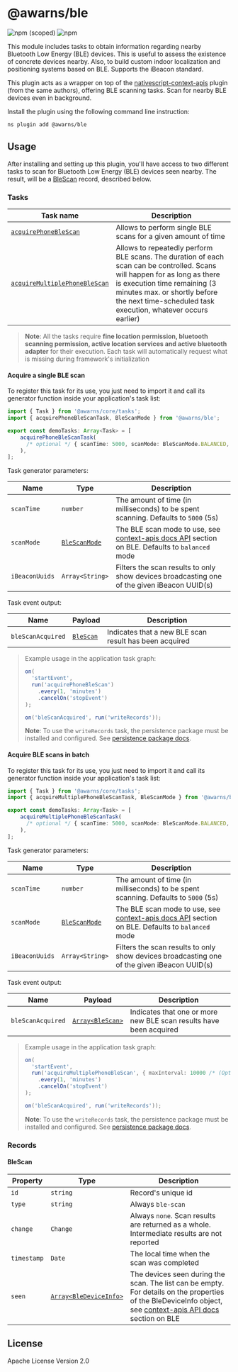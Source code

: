 # @awarns/ble
![npm (scoped)](https://img.shields.io/npm/v/@awarns/ble)
![npm](https://img.shields.io/npm/dm/@awarns/ble)

This module includes tasks to obtain information regarding nearby Bluetooth Low Energy (BLE) devices. This is useful to assess the existence of concrete devices nearby. Also, to build custom indoor localization and positioning systems based on BLE. Supports the iBeacon standard.

This plugin acts as a wrapper on top of the [nativescript-context-apis](https://github.com/GeoTecINIT/nativescript-context-apis) plugin (from the same authors), offering BLE scanning tasks. Scan for nearby BLE devices even in background.

Install the plugin using the following command line instruction:

```bash
ns plugin add @awarns/ble
```
## Usage

After installing and setting up this plugin, you'll have access to two different tasks to scan for Bluetooth Low Energy (BLE) devices seen nearby. The result, will be a [BleScan](#blescan) record, described below.

### Tasks

| Task name                                                    | Description                                                                                                                                                                                                                                                |
|--------------------------------------------------------------|------------------------------------------------------------------------------------------------------------------------------------------------------------------------------------------------------------------------------------------------------------|
| [`acquirePhoneBleScan`](#acquire-a-single-ble-scan)          | Allows to perform single BLE scans for a given amount of time                                                                                                                                                                                              |
| [`acquireMultiplePhoneBleScan`](#acquire-ble-scans-in-batch) | Allows to repeatedly perform BLE scans. The duration of each scan can be controlled. Scans will happen for as long as there is execution time remaining (3 minutes max. or shortly before the next time-scheduled task execution, whatever occurs earlier) |

> **Note**: All the tasks require **fine location permission, bluetooth scanning permission, active location services and active bluetooth adapter** for their execution. Each task will automatically request what is missing during framework's initialization

#### Acquire a single BLE scan

To register this task for its use, you just need to import it and call its generator function inside your application's task list:

```ts
import { Task } from '@awarns/core/tasks';
import { acquirePhoneBleScanTask, BleScanMode } from '@awarns/ble';

export const demoTasks: Array<Task> = [
    acquirePhoneBleScanTask(
      /* optional */ { scanTime: 5000, scanMode: BleScanMode.BALANCED, iBeaconUuids: [] }
    ),
];
```
Task generator parameters:

| Name           | Type                                                                         | Description                                                                                                                                                    |
|----------------|------------------------------------------------------------------------------|----------------------------------------------------------------------------------------------------------------------------------------------------------------|
| `scanTime`     | `number`                                                                     | The amount of time (in milliseconds) to be spent scanning. Defaults to `5000` (5s)                                                                             |
| `scanMode`     | [`BleScanMode`](https://github.com/GeoTecINIT/nativescript-context-apis#api) | The BLE scan mode to use, see [context-apis docs API](https://github.com/GeoTecINIT/nativescript-context-apis#api) section on BLE. Defaults to `balanced` mode |
| `iBeaconUuids` | `Array<String>`                                                              | Filters the scan results to only show devices broadcasting one of the given iBeacon UUID(s)                                                                    |

Task event output:

| Name              | Payload               | Description                                            |
|-------------------|-----------------------|--------------------------------------------------------|
| `bleScanAcquired` | [`BleScan`](#blescan) | Indicates that a new BLE scan result has been acquired |

> Example usage in the application task graph:
> ```ts
> on(
>   'startEvent',
>   run('acquirePhoneBleScan')
>     .every(1, 'minutes')
>     .cancelOn('stopEvent')
> );
> 
> on('bleScanAcquired', run('writeRecords'));
>```
> **Note**: To use the `writeRecords` task, the persistence package must be installed and configured. See [persistence package docs](../persistence/README.md).

#### Acquire BLE scans in batch

To register this task for its use, you just need to import it and call its generator function inside your application's task list:

```ts
import { Task } from '@awarns/core/tasks';
import { acquireMultiplePhoneBleScanTask, BleScanMode } from '@awarns/ble';

export const demoTasks: Array<Task> = [
    acquireMultiplePhoneBleScanTask(
      /* optional */ { scanTime: 5000, scanMode: BleScanMode.BALANCED, iBeaconUuids: [] }
    ),
];
```
Task generator parameters:

| Name           | Type                                                                         | Description                                                                                                                                                    |
|----------------|------------------------------------------------------------------------------|----------------------------------------------------------------------------------------------------------------------------------------------------------------|
| `scanTime`     | `number`                                                                     | The amount of time (in milliseconds) to be spent scanning. Defaults to `5000` (5s)                                                                             |
| `scanMode`     | [`BleScanMode`](https://github.com/GeoTecINIT/nativescript-context-apis#api) | The BLE scan mode to use, see [context-apis docs API](https://github.com/GeoTecINIT/nativescript-context-apis#api) section on BLE. Defaults to `balanced` mode |
| `iBeaconUuids` | `Array<String>`                                                              | Filters the scan results to only show devices broadcasting one of the given iBeacon UUID(s)                                                                    |

Task event output:

| Name              | Payload                      | Description                                                        |
|-------------------|------------------------------|--------------------------------------------------------------------|
| `bleScanAcquired` | [`Array<BleScan>`](#blescan) | Indicates that one or more new BLE scan results have been acquired |

> Example usage in the application task graph:
> ```ts
> on(
>   'startEvent',
>   run('acquireMultiplePhoneBleScan', { maxInterval: 10000 /* (Optional) Maximun interval between scans, unlimited by default */ })
>     .every(1, 'minutes')
>     .cancelOn('stopEvent')
> );
> 
> on('bleScanAcquired', run('writeRecords'));
>```
> **Note**: To use the `writeRecords` task, the persistence package must be installed and configured. See [persistence package docs](../persistence/README.md).

### Records

#### BleScan

| Property    | Type                                                                                  | Description                                                                                                                                                                                                                 |
|-------------|---------------------------------------------------------------------------------------|-----------------------------------------------------------------------------------------------------------------------------------------------------------------------------------------------------------------------------|
| `id`        | `string`                                                                              | Record's unique id                                                                                                                                                                                                          |
| `type`      | `string`                                                                              | Always `ble-scan`                                                                                                                                                                                                           |
| `change`    | `Change`                                                                              | Always `none`. Scan results are returned as a whole. Intermediate results are not reported                                                                                                                                  |
| `timestamp` | `Date`                                                                                | The local time when the scan was completed                                                                                                                                                                                  |
| `seen`      | [`Array<BleDeviceInfo>`](https://github.com/GeoTecINIT/nativescript-context-apis#api) | The devices seen during the scan. The list can be empty. For details on the properties of the BleDeviceInfo object, see [context-apis API docs](https://github.com/GeoTecINIT/nativescript-context-apis#api) section on BLE |


## License

Apache License Version 2.0
